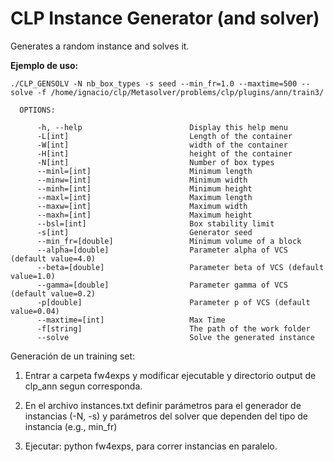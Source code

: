 
CLP Instance Generator (and solver)
==

Generates a random instance and solves it.


**Ejemplo de uso:**

```
./CLP_GENSOLV -N nb_box_types -s seed --min_fr=1.0 --maxtime=500 --solve -f /home/ignacio/clp/Metasolver/problems/clp/plugins/ann/train3/
```

```
  OPTIONS:

      -h, --help                        Display this help menu
      -L[int]                           Length of the container
      -W[int]                           width of the container
      -H[int]                           height of the container
      -N[int]                           Number of box types
      --minl=[int]                      Minimum length
      --minw=[int]                      Minimum width
      --minh=[int]                      Minimum height
      --maxl=[int]                      Maximum length
      --maxw=[int]                      Maximum width
      --maxh=[int]                      Maximum height
      --bsl=[int]                       Box stability limit
      -s[int]                           Generator seed
      --min_fr=[double]                 Minimum volume of a block
      --alpha=[double]                  Parameter alpha of VCS (default value=4.0)
      --beta=[double]                   Parameter beta of VCS (default value=1.0)
      --gamma=[double]                  Parameter gamma of VCS (default value=0.2)
      -p[double]                        Parameter p of VCS (default value=0.04)
      --maxtime=[int]                   Max Time
      -f[string]                        The path of the work folder
      --solve                           Solve the generated instance
```

Generación de un training set:

1. Entrar a carpeta fw4exps y modificar ejecutable y directorio output de clp_ann segun corresponda.

2. En el archivo instances.txt definir parámetros para el generador de instancias (-N, -s) 
y parámetros del solver que dependen del tipo de instancia (e.g., min_fr) 

3. Ejecutar: python fw4exps, para correr instancias en paralelo.
